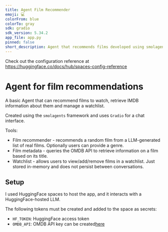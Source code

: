 ```yaml
---
title: Agent Film Recommender
emoji: 💻
colorFrom: blue
colorTo: gray
sdk: gradio
sdk_version: 5.34.2
app_file: app.py
pinned: false
short_description: Agent that recommends films developed using smolagents
---
```


Check out the configuration reference at https://huggingface.co/docs/hub/spaces-config-reference

# Agent for film recommendations

A basic Agent that can recommend films to watch, retrieve IMDB information about them and manage a watchlist. 

Created using the `smolagents` framework and uses `Gradio` for a chat interface.

Tools:
- Film recommender - recommends a random film from a LLM-generated list of real films. Optionally users can provide a genre. 
- Film metadata - queries the OMDB API to retrieve information on a film based on its title. 
- Watchlist - allows users to view/add/remove films in a watchlist. Just stored in-memory and does not persist between conversations. 


## Setup

I used HuggingFace spaces to host the app, and it interacts with a HuggingFace-hosted LLM.  

The following tokens must be created and added to the space as secrets:
- `HF_TOKEN`: HuggingFace access token 
- `OMDB_API`: OMDB API key can be created[here](https://www.omdbapi.com/apikey.aspx)